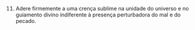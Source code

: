 ﻿11. Adere firmemente a uma crença sublime na unidade do universo e no guiamento divino indiferente à presença perturbadora do mal e do pecado.
